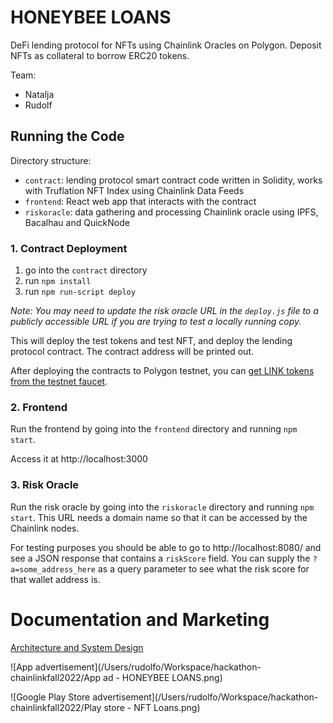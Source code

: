 # HONEYBEE LOANS

DeFi lending protocol for NFTs using Chainlink Oracles on Polygon. Deposit NFTs as collateral to borrow ERC20 tokens.

Team:
- Natalja
- Rudolf

## Running the Code
Directory structure:
- `contract`: lending protocol smart contract code written in Solidity, works with Truflation NFT Index using Chainlink Data Feeds
- `frontend`: React web app that interacts with the contract
- `riskoracle`: data gathering and processing Chainlink oracle using IPFS, Bacalhau and QuickNode

### 1. Contract Deployment
1. go into the `contract` directory
2. run `npm install`
3. run `npm run-script deploy`

*Note: You may need to update the risk oracle URL in the `deploy.js` file to a publicly accessible URL if you are trying to test a locally running copy.*

This will deploy the test tokens and test NFT, and deploy the lending protocol contract. The contract address will be printed out.

After deploying the contracts to Polygon testnet, you can [get LINK tokens from the testnet faucet](https://faucets.chain.link/).

### 2. Frontend
Run the frontend by going into the `frontend` directory and running `npm start`.

Access it at http://localhost:3000

### 3. Risk Oracle
Run the risk oracle by going into the `riskoracle` directory and running `npm start`. This URL needs a domain name so that it can be accessed by the Chainlink nodes.

For testing purposes you should be able to go to http://localhost:8080/ and see a JSON response that contains a `riskScore` field. You can supply the `?a=some_address_here` as a query parameter to see what the risk score for that wallet address is.

# Documentation and Marketing

[Architecture and System Design](./Architecture%20and%20System%20Design%20-%20HONEYBEE%20LOANS.pdf)

![App advertisement](/Users/rudolfo/Workspace/hackathon-chainlinkfall2022/App ad - HONEYBEE LOANS.png)

![Google Play Store advertisement](/Users/rudolfo/Workspace/hackathon-chainlinkfall2022/Play store - NFT Loans.png)
